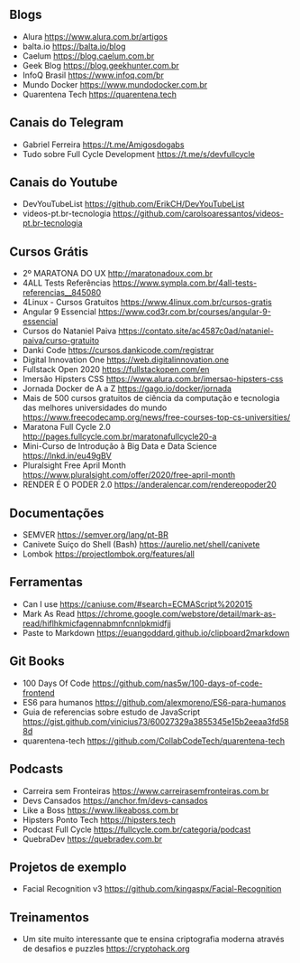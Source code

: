 ## Blogs

* Alura https://www.alura.com.br/artigos
* balta.io https://balta.io/blog
* Caelum https://blog.caelum.com.br
* Geek Blog https://blog.geekhunter.com.br
* InfoQ Brasil https://www.infoq.com/br
* Mundo Docker https://www.mundodocker.com.br
* Quarentena Tech https://quarentena.tech

## Canais do Telegram

* Gabriel Ferreira https://t.me/Amigosdogabs
* Tudo sobre Full Cycle Development https://t.me/s/devfullcycle

## Canais do Youtube

* DevYouTubeList https://github.com/ErikCH/DevYouTubeList
* videos-pt.br-tecnologia https://github.com/carolsoaressantos/videos-pt.br-tecnologia

## Cursos Grátis

* 2º MARATONA DO UX http://maratonadoux.com.br
* 4ALL Tests Referências https://www.sympla.com.br/4all-tests-referencias__845080
* 4Linux - Cursos Gratuitos https://www.4linux.com.br/cursos-gratis
* Angular 9 Essencial https://www.cod3r.com.br/courses/angular-9-essencial
* Cursos do Nataniel Paiva https://contato.site/ac4587c0ad/nataniel-paiva/curso-gratuito
* Danki Code https://cursos.dankicode.com/registrar
* Digital Innovation One https://web.digitalinnovation.one
* Fullstack Open 2020 https://fullstackopen.com/en
* Imersão Hipsters CSS https://www.alura.com.br/imersao-hipsters-css
* Jornada Docker de A a Z https://gago.io/docker/jornada
* Mais de 500 cursos gratuitos de ciência da computação e tecnologia das melhores universidades do mundo https://www.freecodecamp.org/news/free-courses-top-cs-universities/
* Maratona Full Cycle 2.0 http://pages.fullcycle.com.br/maratonafullcycle20-a
* Mini-Curso de Introdução à Big Data e Data Science https://lnkd.in/eu49gBV
* Pluralsight Free April Month https://www.pluralsight.com/offer/2020/free-april-month
* RENDER É O PODER 2.0 https://anderalencar.com/rendereopoder20

## Documentações

* SEMVER https://semver.org/lang/pt-BR
* Canivete Suíço do Shell (Bash) https://aurelio.net/shell/canivete
* Lombok https://projectlombok.org/features/all

## Ferramentas

* Can I use https://caniuse.com/#search=ECMAScript%202015
* Mark As Read https://chrome.google.com/webstore/detail/mark-as-read/hiflhkmicfagennabmnfcnnlpkmidfjj
* Paste to Markdown https://euangoddard.github.io/clipboard2markdown

## Git Books

* 100 Days Of Code https://github.com/nas5w/100-days-of-code-frontend
* ES6 para humanos https://github.com/alexmoreno/ES6-para-humanos
* Guia de referencias sobre estudo de JavaScript https://gist.github.com/vinicius73/60027329a3855345e15b2eeaa3fd588d
* quarentena-tech https://github.com/CollabCodeTech/quarentena-tech

## Podcasts

* Carreira sem Fronteiras https://www.carreirasemfronteiras.com.br
* Devs Cansados https://anchor.fm/devs-cansados
* Like a Boss https://www.likeaboss.com.br
* Hipsters Ponto Tech https://hipsters.tech
* Podcast Full Cycle https://fullcycle.com.br/categoria/podcast
* QuebraDev https://quebradev.com.br

## Projetos de exemplo

* Facial Recognition v3 https://github.com/kingaspx/Facial-Recognition

## Treinamentos

* Um site muito interessante que te ensina criptografia moderna através de desafios e puzzles https://cryptohack.org
